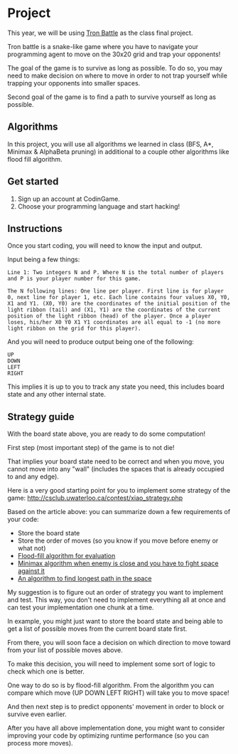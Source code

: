 # Project

This year, we will be using [Tron Battle](https://www.codingame.com/multiplayer/bot-programming/tron-battle)
as the class final project.

Tron battle is a snake-like game where you have to navigate your programming
agent to move on the 30x20 grid and trap your opponents!

The goal of the game is to survive as long as possible. To do so, you may need
to make decision on where to move in order to not trap yourself while trapping
your opponents into smaller spaces.

Second goal of the game is to find a path to survive yourself as long as possible.

## Algorithms

In this project, you will use all algorithms we learned in class (BFS, A*, Minimax
& AlphaBeta pruning) in additional to a couple other algorithms like flood fill
algorithm.

## Get started

1. Sign up an account at CodinGame.
2. Choose your programming language and start hacking!

## Instructions

Once you start coding, you will need to know the input and output.

Input being a few things:

```
Line 1: Two integers N and P. Where N is the total number of players and P is your player number for this game.

The N following lines: One line per player. First line is for player 0, next line for player 1, etc. Each line contains four values X0, Y0, X1 and Y1. (X0, Y0) are the coordinates of the initial position of the light ribbon (tail) and (X1, Y1) are the coordinates of the current position of the light ribbon (head) of the player. Once a player loses, his/her X0 Y0 X1 Y1 coordinates are all equal to -1 (no more light ribbon on the grid for this player).
```

And you will need to produce output being one of the following:

```
UP
DOWN
LEFT
RIGHT
```

This implies it is up to you to track any state you need, this includes board state and any other internal state.

## Strategy guide

With the board state above, you are ready to do some computation!

First step (most important step) of the game is to not die!

That implies your board state need to be correct and when you move, you cannot move
into any "wall" (includes the spaces that is already occupied to and any edge).

Here is a very good starting point for you to implement some strategy of the game: 
http://csclub.uwaterloo.ca/contest/xiao_strategy.php

Based on the article above: you can summarize down a few requirements of your code:

* Store the board state
* Store the order of moves (so you know if you move before enemy or what not)
* [Flood-fill algorithm for evaluation][1]
* [Minimax algorithm when enemy is close and you have to fight space against it][2]
* [An algorithm to find longest path in the space][3]

My suggestion is to figure out an order of strategy you want to implement and test.
This way, you don't need to implement everything all at once and can test your
implementation one chunk at a time.

In example, you might just want to store the board state and being able to get
a list of possible moves from the current board state first.

From there, you will soon face a decision on which direction to move toward from
your list of possible moves above.

To make this decision, you will need to implement some sort of logic to check
which one is better.

One way to do so is by flood-fill algorithm. From the algorithm you can compare 
which move (UP DOWN LEFT RIGHT) will take you to move space!

And then next step is to predict opponents' movement in order to block or survive
even earlier.

After you have all above implementation done, you might want to consider improving
your code by optimizing runtime performance (so you can process more moves).

[1]: https://en.wikipedia.org/wiki/Flood_fill
[2]: https://en.wikipedia.org/wiki/Alpha%E2%80%93beta_pruning
[3]: https://en.wikipedia.org/wiki/Biconnected_component

